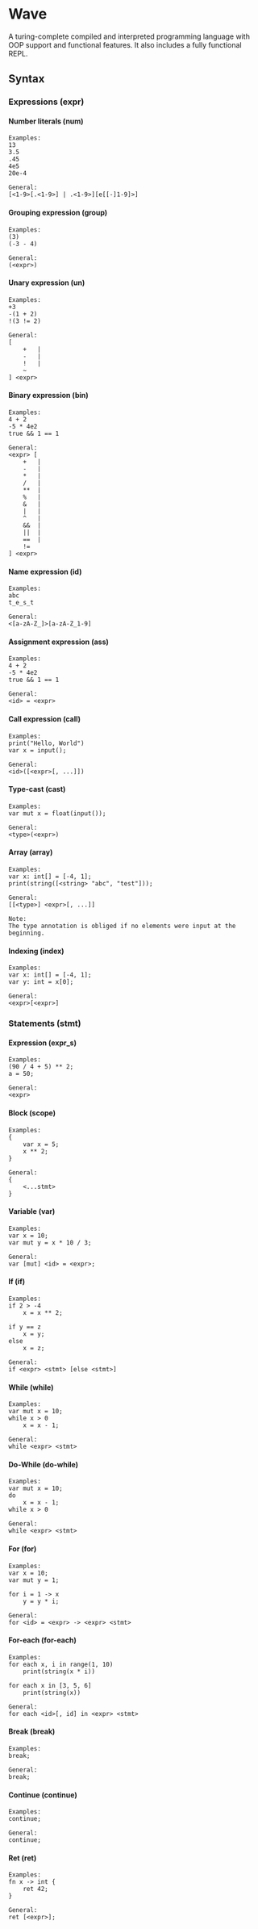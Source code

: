 # Wave

A turing-complete compiled and interpreted programming language with OOP support and functional features.
It also includes a fully functional REPL.

## Syntax
### Expressions (expr)
#### Number literals (num)
```
Examples:
13
3.5
.45
4e5
20e-4

General:
[<1-9>[.<1-9>] | .<1-9>][e[[-]1-9]>]
```

#### Grouping expression (group)
```
Examples:
(3)
(-3 - 4)

General:
(<expr>)
```

#### Unary expression (un)
```
Examples:
+3
-(1 + 2)
!(3 != 2)

General:
[
	+	|
	-	|
	!	|
	~
] <expr>
```

#### Binary expression (bin)
```
Examples:
4 + 2
-5 * 4e2
true && 1 == 1

General:
<expr> [
	+	|
	-	|
	*	|
	/	|
	**	|
	%	|
	&	|
	|	|
	^	|
	&&	|
	||	|
	==	|
	!=
] <expr>
```

#### Name expression (id)
```
Examples:
abc
t_e_s_t

General:
<[a-zA-Z_]>[a-zA-Z_1-9]
```

#### Assignment expression (ass)
```
Examples:
4 + 2
-5 * 4e2
true && 1 == 1

General:
<id> = <expr>
```

#### Call expression (call)
```
Examples:
print("Hello, World")
var x = input();

General:
<id>([<expr>[, ...]])
```

#### Type-cast (cast)
```
Examples:
var mut x = float(input());

General:
<type>(<expr>)
```

#### Array (array)
```
Examples:
var x: int[] = [-4, 1];
print(string([<string> "abc", "test"]));

General:
[[<type>] <expr>[, ...]]

Note:
The type annotation is obliged if no elements were input at the beginning.
```

#### Indexing (index)
```
Examples:
var x: int[] = [-4, 1];
var y: int = x[0];

General:
<expr>[<expr>]
```

### Statements (stmt)
#### Expression (expr_s)
```
Examples:
(90 / 4 + 5) ** 2;
a = 50;

General:
<expr>
```

#### Block (scope)
```
Examples:
{
	var x = 5;
	x ** 2;
}

General:
{
	<...stmt>
}
```

#### Variable (var)
```
Examples:
var x = 10;
var mut y = x * 10 / 3;

General:
var [mut] <id> = <expr>;
```

#### If (if)
```
Examples:
if 2 > -4
	x = x ** 2;

if y == z
	x = y;
else
	x = z;

General:
if <expr> <stmt> [else <stmt>]
```

#### While (while)
```
Examples:
var mut x = 10;
while x > 0
	x = x - 1;

General:
while <expr> <stmt>
```

#### Do-While (do-while)
```
Examples:
var mut x = 10;
do
	x = x - 1;
while x > 0

General:
while <expr> <stmt>
```

#### For (for)
```
Examples:
var x = 10;
var mut y = 1;

for i = 1 -> x
	y = y * i;

General:
for <id> = <expr> -> <expr> <stmt>
```

#### For-each (for-each)
```
Examples:
for each x, i in range(1, 10)
	print(string(x * i))
	
for each x in [3, 5, 6]
	print(string(x))

General:
for each <id>[, id] in <expr> <stmt>
```

#### Break (break)
```
Examples:
break;

General:
break;
```

#### Continue (continue)
```
Examples:
continue;

General:
continue;
```

#### Ret (ret)
```
Examples:
fn x -> int {
	ret 42;
}

General:
ret [<expr>];
```